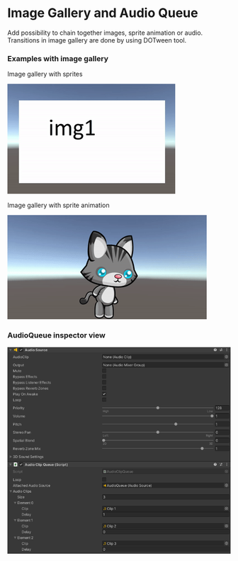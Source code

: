 # Image Gallery and Audio Queue

Add possibility to chain together images, sprite animation or audio.
Transitions in image gallery are done by using DOTween tool.


### Examples with image gallery

Image gallery with sprites

![Image gallery with sprite](DemoImages/ImageGallery-Image.gif)


Image gallery with sprite animation

![Image gallery with sprite](DemoImages/ImageGallery-Animation.gif)


### AudioQueue inspector view

![AudioQueue settings](DemoImages/AudioQueueSettings.png)

